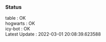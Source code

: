 ### Status


table : OK  
hogwarts : OK  
icy-bot : OK  
Latest Update : 2022-03-01 20:08:39.623588
